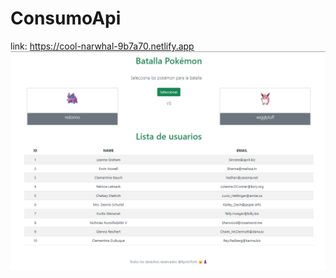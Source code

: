 # ConsumoApi
link: https://cool-narwhal-9b7a70.netlify.app
![ApiPokemon.png](https://github.com/IsmaelNovillo/ConsumoApi/blob/main/ApiPokemon.png)
